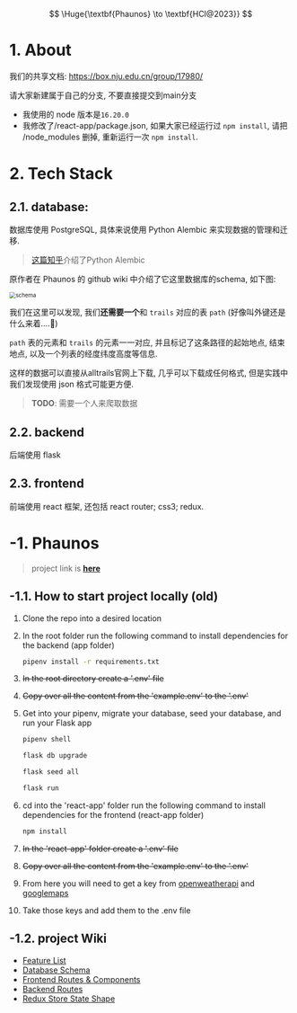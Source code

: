 $$
\Huge{\textbf{Phaunos} \to \textbf{HCI@2023}}
$$

# 1. About

我们的共享文档: https://box.nju.edu.cn/group/17980/

请大家新建属于自己的分支, 不要直接提交到main分支

- 我使用的 node 版本是`16.20.0`
- 我修改了/react-app/package.json, 如果大家已经运行过 `npm install`, 请把 /node_modules 删掉, 重新运行一次 `npm install`.



# 2. Tech Stack

## 2.1. database: 

数据库使用 PostgreSQL, 具体来说使用 Python Alembic 来实现数据的管理和迁移.

> [这篇知乎](https://zhuanlan.zhihu.com/p/90106173)介绍了Python Alembic

原作者在 Phaunos 的 github wiki 中介绍了它这里数据库的schema, 如下图:

<img src="https://naturalifica.oss-cn-nanjing.aliyuncs.com/~/Users/wuchentian/SoloLearning/Blog/source/imgs/f59e3468dba6f325ddcc25c58998c260.png" alt="schema" style="zoom:70%;" />

我们在这里可以发现, 我们**还需要一个**和 `trails` 对应的表 `path` (好像叫外键还是什么来着....🤡)

`path` 表的元素和 `trails` 的元素一一对应, 并且标记了这条路径的起始地点, 结束地点, 以及一个列表的经度纬度高度等信息. 

这样的数据可以直接从alltrails官网上下载, 几乎可以下载成任何格式, 但是实践中我们发现使用 json 格式可能更方便.

> $\textbf{TODO}$: 需要一个人来爬取数据



## 2.2. backend

后端使用 flask

## 2.3. frontend

前端使用 react 框架, 还包括 react router; css3; redux.



# -1. Phaunos

> project link is [**here**](https://github.com/dorianinc/Phaunos)

## -1.1. How to start project locally (old)

1. Clone the repo into a desired location
2. In the root folder run the following command to install dependencies for the backend (app folder) 
      ```bash
      pipenv install -r requirements.txt
      ```

3. ~~In the root directory create a '.env' file~~
4. ~~Copy over all the content from the 'example.env' to the '.env'~~
5. Get into your pipenv, migrate your database, seed your database, and run your Flask app

   ```bash
   pipenv shell
   ```

   ```bash
   flask db upgrade
   ```

   ```bash
   flask seed all
   ```

   ```bash
   flask run
   ```

6. cd into the 'react-app' folder run the following command to install dependencies for the frontend (react-app folder)
      ```bash
      npm install
      ```

7. ~~In the 'react-app' folder create a '.env' file~~
8. ~~Copy over all the content from the 'example.env' to the '.env'~~
9. From here you will need to get a key from [openweatherapi](https://openweathermap.org/api) and [googlemaps](https://console.cloud.google.com/google/maps-apis)
10. Take those keys and add them to the .env file



## -1.2. project Wiki

* [Feature List](https://github.com/dorianinc/Phaunos/wiki/Features-List)
* [Database Schema](https://github.com/dorianinc/01-AirBnB/wiki/Database-Schema)
* [Frontend Routes & Components](https://github.com/dorianinc/Phaunos/wiki/Front-End-Routes-&-Components)
* [Backend Routes](https://github.com/dorianinc/Phaunos/wiki/Back-End-Routes)
* [Redux Store State Shape](https://github.com/dorianinc/01-AirBnB/wiki/Redux-Store-Shape)







